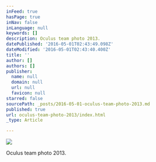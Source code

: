 ```yaml
---
inFeed: true
hasPage: true
inNav: false
inLanguage: null
keywords: []
description: Oculus team photo 2013.
datePublished: '2016-05-01T02:43:49.098Z'
dateModified: '2016-05-01T02:43:40.400Z'
title: ''
author: []
authors: []
publisher:
  name: null
  domain: null
  url: null
  favicon: null
starred: false
sourcePath: _posts/2016-05-01-oculus-team-photo-2013.md
published: true
url: oculus-team-photo-2013/index.html
_type: Article

---
```

![](https://the-grid-user-content.s3-us-west-2.amazonaws.com/706c7283-6bbb-4b73-aa0c-2f0febbd752c.jpg)

Oculus team photo 2013\.
